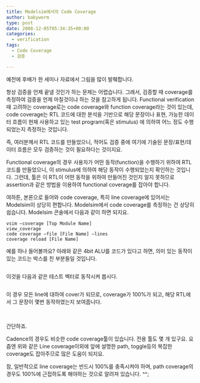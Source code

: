 ```yaml
---
title: Modelsim에서의 Code Coverage
author: babyworm
type: post
date: 2008-12-05T05:34:35+00:00
categories:
  - verification
tags:
  - Code Coverage
  - 검증

---
```

예전에 후배가 한 세미나 자료에서 그림을 많이 발췌합니다.

항상 검증을 언제 끝낼 것인가 하는 문제는 어렵습니다. 그래서, 검증할 때 coverage를 측정하여 검증을 언제 마칠것이냐 하는 것을 참고하게 됩니다. Functional verification때 고려하는 coverage로는 code coverage와 function coverage라는 것이 있는데, code coverage는 RTL 코드에 대한 분석을 기반으로 해당 문장이나 표현, 가능한 데이터 흐름이 현재 사용하고 있는 test program(혹은 stimulus) 에 의하여 어느 정도 수행되었는지 측정하는 것입니다.

즉, 여러분께서 RTL 코드를 만들었으니, 적어도 검증 중에 여기에 기술된 문장/표현/데이터 흐름은 모두 검증하는 것이 필요하다는 것이지요.

Functional coverage의 경우 사용자가 어떤 동작(function)을 수행하기 위하여 RTL 코드를 만들었으니, 이 stimulus에 의하여 해당 동작이 수행되었는지 확인하는 것입니다. 그런데, 툴은 이 RTL이 어떤 동작을 위하여 만들어진 것인지 알지 못하므로 assertion과 같은 방법을 이용하여 functional coverage를 잡아야 합니다.

여하튼, 본론으로 들어와 code coverage, 특히 line coverage에 있어서는 Modelsim이 상당히 편합니다. Modelsim에서 code coverage를 측정하는 건 상당히 쉽습니다. Modelsim 콘솔에서 다음과 같이 하면 되지요.

```
vsim –coverage [Top Module Name]
view_coverage
code coverage –file [File Name] –lines
coverage reload [File Name]
```

예를 하나 들어볼까요? 아래와 같은 4bit ALU를 코드가 있다고 하면, 의미 있는 동작이 있는 코드는 박스를 친 부분들일 것입니다.

<img decoding="async" src="https://i0.wp.com/babyworm.net/wordpress/wp-content/uploads/1/cfile4.uf.117962554D6A7AFE31DE8D.png?w=625" alt="" data-recalc-dims="1" />

이것을 다음과 같은 테스트 벡터로 동작시켜 봅시다.

<img decoding="async" src="https://i0.wp.com/babyworm.net/wordpress/wp-content/uploads/1/cfile23.uf.17613D4F4D6A7AFE26CAB5.png?w=625" alt="" data-recalc-dims="1" />

이 경우 모든 line에 대하여 cover가 되므로, coverage가 100%가 되고, 해당 RTL에서 그 문장이 몇번 동작하였는지 보여줍니다.

<img decoding="async" src="https://i0.wp.com/babyworm.net/wordpress/wp-content/uploads/1/cfile25.uf.147C7C554D6A7AFE27AE35.png?w=625" alt="" data-recalc-dims="1" />

<img decoding="async" src="https://i0.wp.com/babyworm.net/wordpress/wp-content/uploads/1/cfile4.uf.112B95494D6A7AFE10D3D6.png?w=625" alt="" data-recalc-dims="1" />

간단하죠.

Cadence의 경우도 비슷한 code coverage툴이 있습니다. 전용 툴도 몇 개 있구요. 요즘엔 위와 같은 Line coverage이외에 앞에 설명한 path, toggle등의 복잡한 coverage도 잡아주므로 많은 도움이 되지요.

참, 일반적으로 line coverage는 반드시 100%를 충족시켜야 하며, path coverage의 경우도 100%에 근접하도록 해야하는 것으로 알려져 있습니다. ^^;

